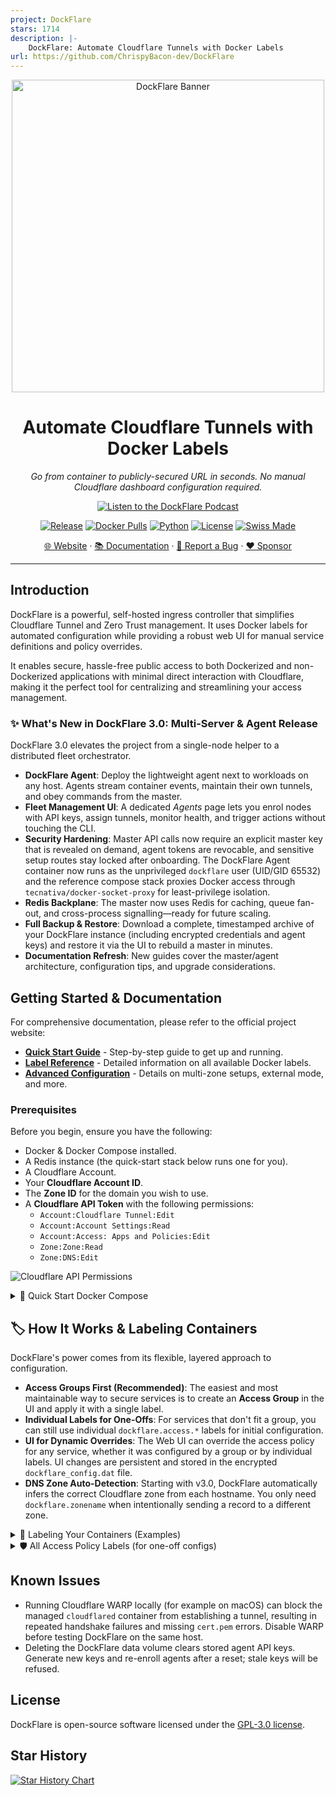 ```yaml
---
project: DockFlare
stars: 1714
description: |-
    DockFlare: Automate Cloudflare Tunnels with Docker Labels
url: https://github.com/ChrispyBacon-dev/DockFlare
---
```


<p align="center">
  <a href="https://dockflare.app" title="Now you're thinking with tunnels">
    <img src="images/bannertr.png" width="500px" alt="DockFlare Banner" />
  </a>
</p>

<h1 align="center">Automate Cloudflare Tunnels with Docker Labels</h1>

<p align="center">
  <em>Go from container to publicly-secured URL in seconds. No manual Cloudflare dashboard configuration required.</em>
</p>
<p align="center">
  <a href="https://dockflare.app/podcast" target="_blank" rel="noopener noreferrer">
    <img src="https://img.shields.io/badge/DockFlare-Podcast-20a6e2?style=for-the-badge&logo=soundcloud" alt="Listen to the DockFlare Podcast">
  </a>
</p>
<p align="center">
  <a href="https://github.com/ChrispyBacon-dev/DockFlare/releases/tag/v3.0.1"><img src="https://img.shields.io/badge/Release-v3.0.1-blue.svg?style=for-the-badge" alt="Release"></a>
  <a href="https://hub.docker.com/r/alplat/dockflare"><img src="https://img.shields.io/docker/pulls/alplat/dockflare?style=for-the-badge" alt="Docker Pulls"></a>
  <a href="https://www.python.org/"><img src="https://img.shields.io/badge/Made%20with-Python-1f425f.svg?style=for-the-badge" alt="Python"></a>
  <a href="https://github.com/ChrispyBacon-dev/DockFlare/blob/main/LICENSE.MD"><img src="https://img.shields.io/badge/License-GPL--3.0-blue.svg?style=for-the-badge" alt="License"></a>
  <a href="#"><img src="https://img.shields.io/badge/Swiss_Made-FFFFFF?style=for-the-badge&labelColor=FF0000&logo=data:image/svg%2bxml;base64,PHN2ZyB2ZXJzaW9uPSIxIiB3aWR0aD0iNTEyIiBoZWlnaHQ9IjUxMiIgdmlld0JveD0iMCAwIDMyIDMyIiB4bWxucz0iaHR0cDovL3d3dy53My5vcmcvMjAwMC9zdmciPgogIDxyZWN0IHdpZHRoPSIzMiIgaGVpZHRoPSIzMiIgZmlsbD0idHJhbnNwYXJlbnQiLz4KICA8cGF0aCBkPSJtMTMgNmg2djdoN3Y2aC03djdoLTZ2LTdoLTd2LTZoN3oiIGZpbGw9IiNmZmYiLz4KPC9zdmc+" alt="Swiss Made"></a>
</p>

<p align="center">
  <a href="https://dockflare.app">🌐 Website</a> ·
  <a href="https://dockflare.app/docs">📚 Documentation</a> ·
  <a href="https://github.com/ChrispyBacon-dev/DockFlare/issues">🐛 Report a Bug</a> ·
  <a href="https://github.com/sponsors/ChrispyBacon-dev">❤️ Sponsor</a>
</p>

---

## Introduction

DockFlare is a powerful, self-hosted ingress controller that simplifies Cloudflare Tunnel and Zero Trust management. It uses Docker labels for automated configuration while providing a robust web UI for manual service definitions and policy overrides.

It enables secure, hassle-free public access to both Dockerized and non-Dockerized applications with minimal direct interaction with Cloudflare, making it the perfect tool for centralizing and streamlining your access management.

### ✨ What's New in DockFlare 3.0: Multi-Server & Agent Release

DockFlare 3.0 elevates the project from a single-node helper to a distributed fleet orchestrator.

- **DockFlare Agent**: Deploy the lightweight agent next to workloads on any host. Agents stream container events, maintain their own tunnels, and obey commands from the master.
- **Fleet Management UI**: A dedicated *Agents* page lets you enrol nodes with API keys, assign tunnels, monitor health, and trigger actions without touching the CLI.
- **Security Hardening**: Master API calls now require an explicit master key that is revealed on demand, agent tokens are revocable, and sensitive setup routes stay locked after onboarding. The DockFlare Agent container now runs as the unprivileged `dockflare` user (UID/GID 65532) and the reference compose stack proxies Docker access through `tecnativa/docker-socket-proxy` for least-privilege isolation.
- **Redis Backplane**: The master now uses Redis for caching, queue fan-out, and cross-process signalling—ready for future scaling.
- **Full Backup & Restore**: Download a complete, timestamped archive of your DockFlare instance (including encrypted credentials and agent keys) and restore it via the UI to rebuild a master in minutes.
- **Documentation Refresh**: New guides cover the master/agent architecture, configuration tips, and upgrade considerations.

## Getting Started & Documentation

For comprehensive documentation, please refer to the official project website:

- **[Quick Start Guide](https://dockflare.app/docs)** - Step-by-step guide to get up and running.
- **[Label Reference](https://dockflare.app/docs/container-labels)** - Detailed information on all available Docker labels.
- **[Advanced Configuration](https://dockflare.app/docs/managing-dns-zones)** - Details on multi-zone setups, external mode, and more.

### Prerequisites

Before you begin, ensure you have the following:
- Docker & Docker Compose installed.
- A Redis instance (the quick-start stack below runs one for you).
- A Cloudflare Account.
- Your **Cloudflare Account ID**.
- The **Zone ID** for the domain you wish to use.
- A **Cloudflare API Token** with the following permissions:
    - `Account:Cloudflare Tunnel:Edit`
    - `Account:Account Settings:Read`
    - `Account:Access: Apps and Policies:Edit`
    - `Zone:Zone:Read`
    - `Zone:DNS:Edit`

![Cloudflare API Permissions](images/cf.png)

<details>
<summary>🚀 Quick Start Docker Compose</summary>

1.  **Create `docker-compose.yml`**:
    ```yaml
    version: '3.8'
    services:
      docker-socket-proxy:
        image: tecnativa/docker-socket-proxy:v0.4.1
        container_name: docker-socket-proxy
        restart: unless-stopped
        environment:
          - DOCKER_HOST=unix:///var/run/docker.sock
          - CONTAINERS=1
          - EVENTS=1
          - NETWORKS=1
          - IMAGES=1
          - POST=1
          - PING=1
          - INFO=1
          - EXEC=1
        volumes:
          - /var/run/docker.sock:/var/run/docker.sock
        networks:
          - dockflare-internal

      dockflare-init:
        image: alpine:3.20
        command: ["sh", "-c", "chown -R ${DOCKFLARE_UID:-65532}:${DOCKFLARE_GID:-65532} /app/data"]
        volumes:
          - dockflare_data:/app/data
        networks:
          - dockflare-internal
        restart: "no"

      dockflare:
        image: alplat/dockflare:stable
        container_name: dockflare
        restart: unless-stopped
        ports:
          - "5000:5000"
        volumes:
          - dockflare_data:/app/data
        environment:
          - REDIS_URL=redis://redis:6379/0
          - REDIS_DB_INDEX=0  # Optional: specify Redis database index (0-15) for isolation from other containers
          - DOCKER_HOST=tcp://docker-socket-proxy:2375
        depends_on:
          docker-socket-proxy:
            condition: service_started
          dockflare-init:
            condition: service_completed_successfully
          redis:
            condition: service_started
        networks:
          - cloudflare-net
          - dockflare-internal

      redis:
        image: redis:7-alpine
        container_name: dockflare-redis
        restart: unless-stopped
        command: ["redis-server", "--save", "", "--appendonly", "no"]
        volumes:
          - dockflare_redis:/data
        networks:
          - dockflare-internal

    volumes:
      dockflare_data:
      dockflare_redis:

    networks:
      cloudflare-net:
        name: cloudflare-net
        external: true
      dockflare-internal:
        name: dockflare-internal
    ```

2.  **Run DockFlare**:
    ```bash
    docker compose up -d
    ```

3.  **Complete the Pre-Flight Setup**: Open `http://your-server-ip:5000` in your browser. You will be guided through a one-time setup wizard to enter your Cloudflare credentials and create a password for the UI.

4.  **For Existing Users**: If you are upgrading, DockFlare will detect your old `.env` file and automatically guide you through a quick migration process.

The master now runs as the unprivileged `dockflare` user (UID/GID 65532) and only talks to Docker through the bundled socket proxy. If you bind-mount a host directory instead of using the named volume above, make sure it is writable by that UID/GID or adjust the `DOCKFLARE_UID`/`DOCKFLARE_GID` build args.

💡 *Need to manage workloads on additional hosts?* Deploy the [DockFlare Agent](https://github.com/ChrispyBacon-dev/DockFlare-Agent-prd) next to your containers, enrol it from the master UI, and let DockFlare orchestrate the tunnels for you. Both the master and agent images run as the non-root `dockflare` user by default, so align your volume permissions or override the build args if required. A full guide is available in the new [Multi-Server Agent](dockflare/app/templates/docs/Multi-Server-Agent.md) documentation.

</details>

## 🏷️ How It Works & Labeling Containers

DockFlare's power comes from its flexible, layered approach to configuration.

- **Access Groups First (Recommended)**: The easiest and most maintainable way to secure services is to create an **Access Group** in the UI and apply it with a single label.
- **Individual Labels for One-Offs**: For services that don't fit a group, you can still use individual `dockflare.access.*` labels for initial configuration.
- **UI for Dynamic Overrides**: The Web UI can override the access policy for any service, whether it was configured by a group or by individual labels. UI changes are persistent and stored in the encrypted `dockflare_config.dat` file.
- **DNS Zone Auto-Detection**: Starting with v3.0, DockFlare automatically infers the correct Cloudflare zone from each hostname. You only need `dockflare.zonename` when intentionally sending a record to a different zone.

<details>
<summary>📝 Labeling Your Containers (Examples)</summary>

#### 1. Recommended Method: Using an Access Group

Assuming you created an Access Group with the ID `nas-family` in the UI:

```yaml
services:
  picoshare:
    image: mtlynch/picoshare
    labels:
      - "dockflare.enable=true"
      - "dockflare.hostname=files.example.com"
      - "dockflare.service=http://picoshare:8080"

      # Apply the entire policy with one label:
      - "dockflare.access.group=nas-family"
```

#### 2. Alternative Method: Using Individual Labels

For a service with a unique, one-off policy:

```yaml
services:
  my-service:
    image: nginx:latest
    labels:
      - "dockflare.enable=true"
      - "dockflare.hostname=my-service.example.com"
      - "dockflare.service=http://my-service:80"

      # Optional individual labels for a one-off policy
      - "dockflare.access.policy=authenticate"
      - "dockflare.access.allowed_idps=YOUR_IDP_UUID_HERE"
```

</details>

<details>
<summary>🛡️ All Access Policy Labels (for one-off configs)</summary>

Use these labels only when **not** using `dockflare.access.group`.

| Label | Description | Default | Example |
| :--- | :--- | :--- | :--- |
| `dockflare.access.policy` | Type: `bypass` (public app), `authenticate` (IdP login), `default_tld` (inherits from `*.domain.com` policy). If unset, service is public (no Access App). | (None/Public) | `dockflare.access.policy="authenticate"` |
| `dockflare.access.name` | Custom name for the Cloudflare Access Application. | `DockFlare-{hostname}` | `dockflare.access.name="My Web App Access"` |
| `dockflare.access.session_duration` | Session duration (e.g., `24h`, `30m`). | `24h` | `dockflare.access.session_duration="1h"` |
| `dockflare.access.custom_rules` | JSON string array of [Cloudflare Access Policy rules](https://developers.cloudflare.com/api/operations/access-policies-create-an-access-policy). Overrides basic `access.policy` decisions. | (None) | `'...=[{"email":{"email":"user@example.com"},"action":"allow"},{"action":"block"}]'` |
| ... | *Other `access.*` labels for launcher visibility, IdPs, etc. are also available.* | | |

</details>

## Known Issues

- Running Cloudflare WARP locally (for example on macOS) can block the managed `cloudflared` container from establishing a tunnel, resulting in repeated handshake failures and missing `cert.pem` errors. Disable WARP before testing DockFlare on the same host.
- Deleting the DockFlare data volume clears stored agent API keys. Generate new keys and re-enroll agents after a reset; stale keys will be refused.

## License

DockFlare is open-source software licensed under the [GPL-3.0 license](LICENSE.MD).

## Star History

[![Star History Chart](https://api.star-history.com/svg?repos=ChrispyBacon-dev/DockFlare&type=Date)](https://www.star-history.com/#ChrispyBacon-dev/DockFlare&Date)


